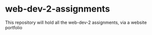 # web-dev-2-assignments
This repository will hold all the web-dev-2 assignments, via a website portfolio
